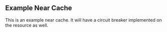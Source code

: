 ## Example Near Cache

This is an example near cache. It will have a circuit breaker implemented on the resource as well.


